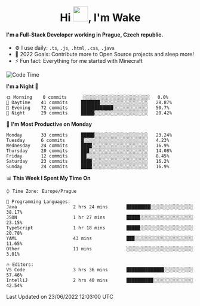 <h1 align="center">Hi <img src="https://raw.githubusercontent.com/MrWakeCZ/MrWakeCZ/master/Hi.gif" width="40px" />, I'm Wake</h1>

#### I'm a Full-Stack Developer working in Prague, Czech republic.
- ⚙️ I use daily: `.ts`, `.js`, `.html`, `.css`, `.java`
- 🥅 2022 Goals: Contribute more to Open Source projects and sleep more!
- ⚡ Fun fact: Everything for me started with Minecraft

<!--START_SECTION:waka-->
![Code Time](http://img.shields.io/badge/Code%20Time-2%2C501%20hrs%2058%20mins-blue)

**I'm a Night 🦉** 

```text
🌞 Morning    0 commits      ░░░░░░░░░░░░░░░░░░░░░░░░░   0.0% 
🌆 Daytime    41 commits     ███████░░░░░░░░░░░░░░░░░░   28.87% 
🌃 Evening    72 commits     ████████████░░░░░░░░░░░░░   50.7% 
🌙 Night      29 commits     █████░░░░░░░░░░░░░░░░░░░░   20.42%

```
📅 **I'm Most Productive on Monday** 

```text
Monday       33 commits     █████░░░░░░░░░░░░░░░░░░░░   23.24% 
Tuesday      6 commits      █░░░░░░░░░░░░░░░░░░░░░░░░   4.23% 
Wednesday    24 commits     ████░░░░░░░░░░░░░░░░░░░░░   16.9% 
Thursday     20 commits     ███░░░░░░░░░░░░░░░░░░░░░░   14.08% 
Friday       12 commits     ██░░░░░░░░░░░░░░░░░░░░░░░   8.45% 
Saturday     23 commits     ████░░░░░░░░░░░░░░░░░░░░░   16.2% 
Sunday       24 commits     ████░░░░░░░░░░░░░░░░░░░░░   16.9%

```


📊 **This Week I Spent My Time On** 

```text
⌚︎ Time Zone: Europe/Prague

💬 Programming Languages: 
Java                     2 hrs 24 mins       █████████░░░░░░░░░░░░░░░░   38.17% 
JSON                     1 hr 27 mins        █████░░░░░░░░░░░░░░░░░░░░   23.15% 
TypeScript               1 hr 18 mins        █████░░░░░░░░░░░░░░░░░░░░   20.78% 
YAML                     43 mins             ███░░░░░░░░░░░░░░░░░░░░░░   11.65% 
Other                    11 mins             ░░░░░░░░░░░░░░░░░░░░░░░░░   3.01%

🔥 Editors: 
VS Code                  3 hrs 36 mins       ██████████████░░░░░░░░░░░   57.46% 
IntelliJ                 2 hrs 40 mins       ██████████░░░░░░░░░░░░░░░   42.54%

```


 Last Updated on 23/06/2022 12:03:00 UTC
<!--END_SECTION:waka-->
